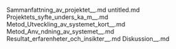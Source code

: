 Sammanfattning_av_projektet__.md
untitled.md
Projektets_syfte_unders_ka_m__.md
Metod_Utveckling_av_systemet_kort__.md
Metod_Anv_ndning_av_systemet__.md
Resultat_erfarenheter_och_insikter__.md
Diskussion__.md